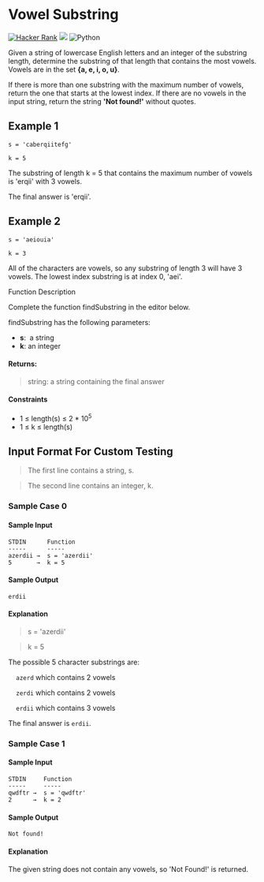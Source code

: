 # Vowel Substring

[![Hacker Rank](https://img.shields.io/badge/%20-Hacker%20Rank-2EC866?color=14171A&labelColor=2EC866&logo=HackerRank&logoColor=ffffff&style=flat-square)](https://www.hackerrank.com/mahmudx) ![](https://img.shields.io/badge/Solved-Time%20Limit%20Exceeded-red?style=flat-square&logo=HackerRank) ![Python](https://img.shields.io/badge/-Python%203-Black?labelColor=EEED09&style=flat-square&logo=Python)

Given a string of lowercase English letters and an integer of the substring length, determine the substring of that length that contains the most vowels. Vowels are in the set **{a, e, i, o, u}**. 

If there is more than one substring with the maximum number of vowels, return the one that starts at the lowest index. If there are no vowels in the input string, return the string **'Not found!'** without quotes.

## Example 1
````
s = 'caberqiitefg'

k = 5
````
The substring of length k = 5 that contains the maximum number of vowels is 'erqii' with 3 vowels.

The final answer is 'erqii'.

## Example 2
````
s = 'aeiouia'

k = 3
````
All of the characters are vowels, so any substring of length 3 will have 3 vowels. The lowest index substring is at index 0, 'aei'.

Function Description

Complete the function findSubstring in the editor below.

findSubstring has the following parameters:

- **s**:  a string  
- **k**: an integer

#### Returns:

> string: a string containing the final answer

#### Constraints

*   1 ≤ length(s) ≤ 2 * 10<sup>5</sup>
*   1 ≤ k ≤ length(s)

## Input Format For Custom Testing

> The first line contains a string, s.

> The second line contains an integer, k.

### Sample Case 0

#### Sample Input

````
STDIN      Function
-----      -----
azerdii →  s = 'azerdii'
5       →  k = 5
````

#### Sample Output

`erdii`

#### Explanation

> s = 'azerdii'

> k = 5

The possible 5 character substrings are:

    `azerd` which contains 2 vowels

    `zerdi` which contains 2 vowels

    `erdii` which contains 3 vowels

The final answer is `erdii`.
### Sample Case 1

#### Sample Input

````
STDIN     Function
-----     -----
qwdftr →  s = 'qwdftr'
2      →  k = 2
````

#### Sample Output

````
Not found!
````

#### Explanation

The given string does not contain any vowels, so 'Not Found!' is returned.